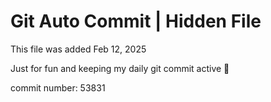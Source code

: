 # Git Auto Commit | Hidden File

This file was added Feb 12, 2025

Just for fun and keeping my daily git commit active 🤪

commit number: 53831
